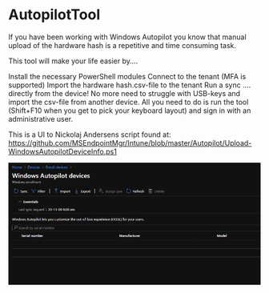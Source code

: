 # AutopilotTool
If you have been working with Windows Autopilot you know that manual upload of the hardware hash is a repetitive and time consuming task.

This tool will make your life easier by….

Install the necessary PowerShell modules
Connect to the tenant (MFA is supported)
Import the hardware hash.csv-file to the tenant
Run a sync
…. directly from the device! No more need to struggle with USB-keys and import the csv-file from another device. All you need to do is run the tool (Shift+F10 when you get to pick your keyboard layout) and sign in with an administrative user.

This is a UI to Nickolaj Andersens script found at: https://github.com/MSEndpointMgr/Intune/blob/master/Autopilot/Upload-WindowsAutopilotDeviceInfo.ps1

![alt text](https://github.com/NicklasAhlberg/AutopilotTool/blob/main/AutopilotTool.gif?raw=true)
